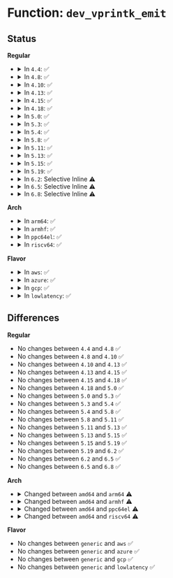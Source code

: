 # Function: <code>dev_vprintk_emit</code>

## Status
<b>Regular</b>
<ul>
<li>
<details>
<summary>In <code>4.4</code>: ✅</summary>

```c
int dev_vprintk_emit(int level, const struct device *dev, const char *fmt, struct __va_list_tag *args);
```

**Collision:** Unique Global

**Inline:** No

**Transformation:** False

**Instances:**

```
In drivers/base/core.c (ffffffff81547200)
Location: drivers/base/core.c:2162
Inline: False
Direct callers:
  - drivers/base/core.c:dev_printk_emit
```
**Symbols:**

```
ffffffff81547200-ffffffff8154743a: dev_vprintk_emit (STB_GLOBAL)
```
</details>
</li>
<li>
<details>
<summary>In <code>4.8</code>: ✅</summary>

```c
int dev_vprintk_emit(int level, const struct device *dev, const char *fmt, struct __va_list_tag *args);
```

**Collision:** Unique Global

**Inline:** No

**Transformation:** False

**Instances:**

```
In drivers/base/core.c (ffffffff81598e80)
Location: drivers/base/core.c:2162
Inline: False
Direct callers:
  - drivers/base/core.c:dev_printk_emit
```
**Symbols:**

```
ffffffff81598e80-ffffffff815990af: dev_vprintk_emit (STB_GLOBAL)
```
</details>
</li>
<li>
<details>
<summary>In <code>4.10</code>: ✅</summary>

```c
int dev_vprintk_emit(int level, const struct device *dev, const char *fmt, struct __va_list_tag *args);
```

**Collision:** Unique Global

**Inline:** No

**Transformation:** False

**Instances:**

```
In drivers/base/core.c (ffffffff815c67c0)
Location: drivers/base/core.c:2753
Inline: False
Direct callers:
  - drivers/base/core.c:dev_printk_emit
```
**Symbols:**

```
ffffffff815c67c0-ffffffff815c69ef: dev_vprintk_emit (STB_GLOBAL)
```
</details>
</li>
<li>
<details>
<summary>In <code>4.13</code>: ✅</summary>

```c
int dev_vprintk_emit(int level, const struct device *dev, const char *fmt, struct __va_list_tag *args);
```

**Collision:** Unique Global

**Inline:** No

**Transformation:** False

**Instances:**

```
In drivers/base/core.c (ffffffff815db570)
Location: drivers/base/core.c:2755
Inline: False
Direct callers:
  - drivers/base/core.c:dev_printk_emit
```
**Symbols:**

```
ffffffff815db570-ffffffff815db781: dev_vprintk_emit (STB_GLOBAL)
```
</details>
</li>
<li>
<details>
<summary>In <code>4.15</code>: ✅</summary>

```c
int dev_vprintk_emit(int level, const struct device *dev, const char *fmt, struct __va_list_tag *args);
```

**Collision:** Unique Global

**Inline:** No

**Transformation:** False

**Instances:**

```
In drivers/base/core.c (ffffffff81642590)
Location: drivers/base/core.c:2891
Inline: False
Direct callers:
  - drivers/base/core.c:dev_printk_emit
```
**Symbols:**

```
ffffffff81642590-ffffffff816427c0: dev_vprintk_emit (STB_GLOBAL)
```
</details>
</li>
<li>
<details>
<summary>In <code>4.18</code>: ✅</summary>

```c
int dev_vprintk_emit(int level, const struct device *dev, const char *fmt, struct __va_list_tag *args);
```

**Collision:** Unique Global

**Inline:** No

**Transformation:** False

**Instances:**

```
In drivers/base/core.c (ffffffff8167d8b0)
Location: drivers/base/core.c:2946
Inline: False
Direct callers:
  - drivers/base/core.c:dev_printk_emit
```
**Symbols:**

```
ffffffff8167d8b0-ffffffff8167dad2: dev_vprintk_emit (STB_GLOBAL)
```
</details>
</li>
<li>
<details>
<summary>In <code>5.0</code>: ✅</summary>

```c
int dev_vprintk_emit(int level, const struct device *dev, const char *fmt, struct __va_list_tag *args);
```

**Collision:** Unique Global

**Inline:** No

**Transformation:** False

**Instances:**

```
In drivers/base/core.c (ffffffff8169d2c0)
Location: drivers/base/core.c:3021
Inline: False
Direct callers:
  - drivers/base/core.c:dev_printk_emit
```
**Symbols:**

```
ffffffff8169d2c0-ffffffff8169d4da: dev_vprintk_emit (STB_GLOBAL)
```
</details>
</li>
<li>
<details>
<summary>In <code>5.3</code>: ✅</summary>

```c
int dev_vprintk_emit(int level, const struct device *dev, const char *fmt, struct __va_list_tag *args);
```

**Collision:** Unique Global

**Inline:** No

**Transformation:** False

**Instances:**

```
In drivers/base/core.c (ffffffff816d8a04)
Location: drivers/base/core.c:3275
Inline: False
Direct callers:
  - drivers/base/core.c:dev_printk_emit
```
**Symbols:**

```
ffffffff816d8a04-ffffffff816d8c21: dev_vprintk_emit (STB_GLOBAL)
```
</details>
</li>
<li>
<details>
<summary>In <code>5.4</code>: ✅</summary>

```c
int dev_vprintk_emit(int level, const struct device *dev, const char *fmt, struct __va_list_tag *args);
```

**Collision:** Unique Global

**Inline:** No

**Transformation:** False

**Instances:**

```
In drivers/base/core.c (ffffffff816fca9d)
Location: drivers/base/core.c:3427
Inline: False
Direct callers:
  - drivers/base/core.c:dev_printk_emit
```
**Symbols:**

```
ffffffff816fca9d-ffffffff816fccba: dev_vprintk_emit (STB_GLOBAL)
```
</details>
</li>
<li>
<details>
<summary>In <code>5.8</code>: ✅</summary>

```c
int dev_vprintk_emit(int level, const struct device *dev, const char *fmt, struct __va_list_tag *args);
```

**Collision:** Unique Global

**Inline:** No

**Transformation:** False

**Instances:**

```
In drivers/base/core.c (ffffffff817b658c)
Location: drivers/base/core.c:3895
Inline: False
Direct callers:
  - drivers/base/core.c:dev_printk_emit
```
**Symbols:**

```
ffffffff817b658c-ffffffff817b6610: dev_vprintk_emit (STB_GLOBAL)
```
</details>
</li>
<li>
<details>
<summary>In <code>5.11</code>: ✅</summary>

```c
int dev_vprintk_emit(int level, const struct device *dev, const char *fmt, struct __va_list_tag *args);
```

**Collision:** Unique Global

**Inline:** No

**Transformation:** False

**Instances:**

```
In drivers/base/core.c (ffffffff81c0dcf5)
Location: drivers/base/core.c:4294
Inline: False
Direct callers:
  - drivers/base/core.c:dev_printk_emit
```
**Symbols:**

```
ffffffff81c0dcf5-ffffffff81c0dd5e: dev_vprintk_emit (STB_GLOBAL)
```
</details>
</li>
<li>
<details>
<summary>In <code>5.13</code>: ✅</summary>

```c
int dev_vprintk_emit(int level, const struct device *dev, const char *fmt, struct __va_list_tag *args);
```

**Collision:** Unique Global

**Inline:** No

**Transformation:** False

**Instances:**

```
In drivers/base/core.c (ffffffff81c0008f)
Location: drivers/base/core.c:4521
Inline: False
Direct callers:
  - drivers/base/core.c:dev_printk_emit
```
**Symbols:**

```
ffffffff81c0008f-ffffffff81c000fc: dev_vprintk_emit (STB_GLOBAL)
```
</details>
</li>
<li>
<details>
<summary>In <code>5.15</code>: ✅</summary>

```c
int dev_vprintk_emit(int level, const struct device *dev, const char *fmt, struct __va_list_tag *args);
```

**Collision:** Unique Global

**Inline:** No

**Transformation:** False

**Instances:**

```
In drivers/base/core.c (ffffffff81d025e5)
Location: drivers/base/core.c:4586
Inline: False
Direct callers:
  - drivers/base/core.c:dev_printk_emit
```
**Symbols:**

```
ffffffff81d025e5-ffffffff81d02652: dev_vprintk_emit (STB_GLOBAL)
```
</details>
</li>
<li>
<details>
<summary>In <code>5.19</code>: ✅</summary>

```c
int dev_vprintk_emit(int level, const struct device *dev, const char *fmt, struct __va_list_tag *args);
```

**Collision:** Unique Global

**Inline:** No

**Transformation:** False

**Instances:**

```
In drivers/base/core.c (ffffffff81ecab8b)
Location: drivers/base/core.c:4620
Inline: False
Direct callers:
  - drivers/base/core.c:dev_printk_emit
```
**Symbols:**

```
ffffffff81ecab8b-ffffffff81ecac1b: dev_vprintk_emit (STB_GLOBAL)
```
</details>
</li>
<li>
<details>
<summary>In <code>6.2</code>: Selective Inline ⚠️</summary>

```c
int dev_vprintk_emit(int level, const struct device *dev, const char *fmt, struct __va_list_tag *args);
```

**Collision:** Unique Global

**Inline:** Selective

**Transformation:** False

**Instances:**

```
In drivers/base/core.c (ffffffff81ae1b07)
Location: drivers/base/core.c:4839
Inline: True
Inline callers:
  - drivers/base/core.c:dev_printk_emit
```
**Symbols:**

```
ffffffff81ae1030-ffffffff81ae10c1: dev_vprintk_emit (STB_GLOBAL)
```
</details>
</li>
<li>
<details>
<summary>In <code>6.5</code>: Selective Inline ⚠️</summary>

```c
int dev_vprintk_emit(int level, const struct device *dev, const char *fmt, struct __va_list_tag *args);
```

**Collision:** Unique Global

**Inline:** Selective

**Transformation:** False

**Instances:**

```
In drivers/base/core.c (ffffffff81b2f927)
Location: drivers/base/core.c:4844
Inline: True
Inline callers:
  - drivers/base/core.c:dev_printk_emit
```
**Symbols:**

```
ffffffff81b2f280-ffffffff81b2f311: dev_vprintk_emit (STB_GLOBAL)
```
</details>
</li>
<li>
<details>
<summary>In <code>6.8</code>: Selective Inline ⚠️</summary>

```c
int dev_vprintk_emit(int level, const struct device *dev, const char *fmt, struct __va_list_tag *args);
```

**Collision:** Unique Global

**Inline:** Selective

**Transformation:** False

**Instances:**

```
In drivers/base/core.c (ffffffff81b87127)
Location: drivers/base/core.c:4857
Inline: True
Inline callers:
  - drivers/base/core.c:dev_printk_emit
```
**Symbols:**

```
ffffffff81b86a80-ffffffff81b86b11: dev_vprintk_emit (STB_GLOBAL)
```
</details>
</li>
</ul>
<b>Arch</b>
<ul>
<li>
<details>
<summary>In <code>arm64</code>: ✅</summary>

```c
int dev_vprintk_emit(int level, const struct device *dev, const char *fmt, va_list args);
```

**Collision:** Unique Global

**Inline:** No

**Transformation:** False

**Instances:**

```
In drivers/base/core.c (ffff8000108e767c)
Location: drivers/base/core.c:3427
Inline: False
Direct callers:
  - drivers/base/core.c:dev_printk_emit
```
**Symbols:**

```
ffff8000108e767c-ffff8000108e788c: dev_vprintk_emit (STB_GLOBAL)
```
</details>
</li>
<li>
<details>
<summary>In <code>armhf</code>: ✅</summary>

```c
int dev_vprintk_emit(int level, const struct device *dev, const char *fmt, va_list args);
```

**Collision:** Unique Global

**Inline:** No

**Transformation:** False

**Instances:**

```
In drivers/base/core.c (c09d5b00)
Location: drivers/base/core.c:3427
Inline: False
Direct callers:
  - drivers/base/core.c:dev_printk_emit
```
**Symbols:**

```
c09d5b00-c09d5d20: dev_vprintk_emit (STB_GLOBAL)
```
</details>
</li>
<li>
<details>
<summary>In <code>ppc64el</code>: ✅</summary>

```c
int dev_vprintk_emit(int level, const struct device *dev, const char *fmt, va_list args);
```

**Collision:** Unique Global

**Inline:** No

**Transformation:** False

**Instances:**

```
In drivers/base/core.c (c00000000097d8d8)
Location: drivers/base/core.c:3427
Inline: False
Direct callers:
  - drivers/base/core.c:dev_printk_emit
```
**Symbols:**

```
c00000000097d8d8-c00000000097db38: dev_vprintk_emit (STB_GLOBAL)
```
</details>
</li>
<li>
<details>
<summary>In <code>riscv64</code>: ✅</summary>

```c
int dev_vprintk_emit(int level, const struct device *dev, const char *fmt, va_list args);
```

**Collision:** Unique Global

**Inline:** No

**Transformation:** False

**Instances:**

```
In drivers/base/core.c (ffffffe00057bcda)
Location: drivers/base/core.c:3427
Inline: False
Direct callers:
  - drivers/base/core.c:dev_printk_emit
```
**Symbols:**

```
ffffffe00057bcda-ffffffe00057be6e: dev_vprintk_emit (STB_GLOBAL)
```
</details>
</li>
</ul>
<b>Flavor</b>
<ul>
<li>
<details>
<summary>In <code>aws</code>: ✅</summary>

```c
int dev_vprintk_emit(int level, const struct device *dev, const char *fmt, struct __va_list_tag *args);
```

**Collision:** Unique Global

**Inline:** No

**Transformation:** False

**Instances:**

```
In drivers/base/core.c (ffffffff816c228d)
Location: drivers/base/core.c:3427
Inline: False
Direct callers:
  - drivers/base/core.c:dev_printk_emit
```
**Symbols:**

```
ffffffff816c228d-ffffffff816c24aa: dev_vprintk_emit (STB_GLOBAL)
```
</details>
</li>
<li>
<details>
<summary>In <code>azure</code>: ✅</summary>

```c
int dev_vprintk_emit(int level, const struct device *dev, const char *fmt, struct __va_list_tag *args);
```

**Collision:** Unique Global

**Inline:** No

**Transformation:** False

**Instances:**

```
In drivers/base/core.c (ffffffff8169d53d)
Location: drivers/base/core.c:3427
Inline: False
Direct callers:
  - drivers/base/core.c:dev_printk_emit
```
**Symbols:**

```
ffffffff8169d53d-ffffffff8169d75a: dev_vprintk_emit (STB_GLOBAL)
```
</details>
</li>
<li>
<details>
<summary>In <code>gcp</code>: ✅</summary>

```c
int dev_vprintk_emit(int level, const struct device *dev, const char *fmt, struct __va_list_tag *args);
```

**Collision:** Unique Global

**Inline:** No

**Transformation:** False

**Instances:**

```
In drivers/base/core.c (ffffffff816f075d)
Location: drivers/base/core.c:3427
Inline: False
Direct callers:
  - drivers/base/core.c:dev_printk_emit
```
**Symbols:**

```
ffffffff816f075d-ffffffff816f097a: dev_vprintk_emit (STB_GLOBAL)
```
</details>
</li>
<li>
<details>
<summary>In <code>lowlatency</code>: ✅</summary>

```c
int dev_vprintk_emit(int level, const struct device *dev, const char *fmt, struct __va_list_tag *args);
```

**Collision:** Unique Global

**Inline:** No

**Transformation:** False

**Instances:**

```
In drivers/base/core.c (ffffffff8170af9d)
Location: drivers/base/core.c:3427
Inline: False
Direct callers:
  - drivers/base/core.c:dev_printk_emit
```
**Symbols:**

```
ffffffff8170af9d-ffffffff8170b1ba: dev_vprintk_emit (STB_GLOBAL)
```
</details>
</li>
</ul>

## Differences
<b>Regular</b>
<ul>
<li>
No changes between <code>4.4</code> and <code>4.8</code> ✅
</li>
<li>
No changes between <code>4.8</code> and <code>4.10</code> ✅
</li>
<li>
No changes between <code>4.10</code> and <code>4.13</code> ✅
</li>
<li>
No changes between <code>4.13</code> and <code>4.15</code> ✅
</li>
<li>
No changes between <code>4.15</code> and <code>4.18</code> ✅
</li>
<li>
No changes between <code>4.18</code> and <code>5.0</code> ✅
</li>
<li>
No changes between <code>5.0</code> and <code>5.3</code> ✅
</li>
<li>
No changes between <code>5.3</code> and <code>5.4</code> ✅
</li>
<li>
No changes between <code>5.4</code> and <code>5.8</code> ✅
</li>
<li>
No changes between <code>5.8</code> and <code>5.11</code> ✅
</li>
<li>
No changes between <code>5.11</code> and <code>5.13</code> ✅
</li>
<li>
No changes between <code>5.13</code> and <code>5.15</code> ✅
</li>
<li>
No changes between <code>5.15</code> and <code>5.19</code> ✅
</li>
<li>
No changes between <code>5.19</code> and <code>6.2</code> ✅
</li>
<li>
No changes between <code>6.2</code> and <code>6.5</code> ✅
</li>
<li>
No changes between <code>6.5</code> and <code>6.8</code> ✅
</li>
</ul>
<b>Arch</b>
<ul>
<li>
<details>
<summary>Changed between <code>amd64</code> and <code>arm64</code> ⚠️</summary>
<ul>
<li>
<b>Param type changed. </b>
<code>struct __va_list_tag *args</code> ➡️ <code>va_list args</code>
</li>
</ul>
</details>
</li>
<li>
<details>
<summary>Changed between <code>amd64</code> and <code>armhf</code> ⚠️</summary>
<ul>
<li>
<b>Param type changed. </b>
<code>struct __va_list_tag *args</code> ➡️ <code>va_list args</code>
</li>
</ul>
</details>
</li>
<li>
<details>
<summary>Changed between <code>amd64</code> and <code>ppc64el</code> ⚠️</summary>
<ul>
<li>
<b>Param type changed. </b>
<code>struct __va_list_tag *args</code> ➡️ <code>va_list args</code>
</li>
</ul>
</details>
</li>
<li>
<details>
<summary>Changed between <code>amd64</code> and <code>riscv64</code> ⚠️</summary>
<ul>
<li>
<b>Param type changed. </b>
<code>struct __va_list_tag *args</code> ➡️ <code>va_list args</code>
</li>
</ul>
</details>
</li>
</ul>
<b>Flavor</b>
<ul>
<li>
No changes between <code>generic</code> and <code>aws</code> ✅
</li>
<li>
No changes between <code>generic</code> and <code>azure</code> ✅
</li>
<li>
No changes between <code>generic</code> and <code>gcp</code> ✅
</li>
<li>
No changes between <code>generic</code> and <code>lowlatency</code> ✅
</li>
</ul>
